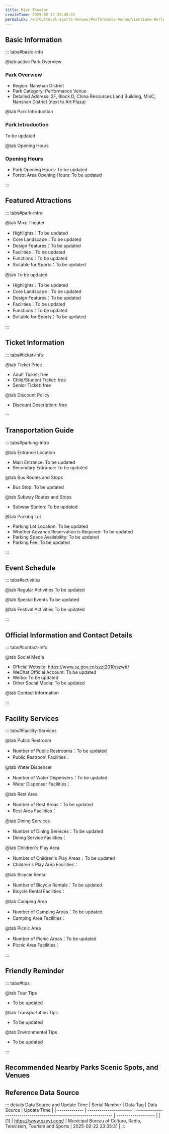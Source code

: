 ```yaml
---
title: Mixc Theater
createTime: 2025-02-22 23:35:31
permalink: /en/Cultural-Sports-Venues/Performance-Venue/Vientiane-World-Theater/
---
```



<script setup>
import ImageSwiper from '/.vuepress/theme/components/ImageSwiper.vue'
// 轮播图数据
const swiperItems = [
    {
                link: 'https://www.szyyt.com/vancheerfile/images/2024/12/20241206143332910.jpg',
                title: 'Mixc Theater',
                description: 'To be updated...',
                author: 'Municipal Bureau of Culture, Radio, Television, Tourism and Sports',
                date: '2025/02/23'
                },
  {
                link: 'https://www.szyyt.com/vancheerfile/images/2024/12/20241206143332910.jpg',
                title: 'Mixc Theater',
                description: 'To be updated...',
                author: 'Municipal Bureau of Culture, Radio, Television, Tourism and Sports',
                date: '2025/02/23'
                }
]
// 配置项
const swiperConfig = {
  height: 500,
  showInfo: true
}
</script>
<!-- 轮播图组件 -->
<ImageSwiper :items="swiperItems" :config="swiperConfig" />



## Basic Information

::: tabs#basic-info

@tab:active Park Overview
### Park Overview
- Region: Nanshan District
- Park Category: Performance Venue
- Detailed Address: 2F, Block D, China Resources Land Building, MixC, Nanshan District (next to Art Plaza)

@tab Park Introduction
### Park Introduction
To be updated

@tab Opening Hours
### Opening Hours
- Park Opening Hours: To be updated
- Forest Area Opening Hours: To be updated

:::

## Featured Attractions

::: tabs#park-intro

@tab Mixc Theater
<ImageCard
image="https://www.szyyt.com/vancheerfile/images/2024/12/20241206143332910.jpg"
    title="Mixc Theater"
    description="To be updated"
    date=""
    author="Municipal Bureau of Culture, Radio, Television, Tourism and Sports"
/>


- Highlights：To be updated
- Core Landscape：To be updated
- Design Features：To be updated
- Facilities：To be updated
- Functions：To be updated
- Suitable for Sports：To be updated

@tab To be updated
<ImageCard
image="https://www.szyyt.com/vancheerfile/images/2024/12/20241206143332910.jpg"
    title="Mixc Theater"
    description="To be updated"
    date=""
    author="Municipal Bureau of Culture, Radio, Television, Tourism and Sports"
/>


- Highlights：To be updated
- Core Landscape：To be updated
- Design Features：To be updated
- Facilities：To be updated
- Functions：To be updated
- Suitable for Sports：To be updated

:::

## Ticket Information

::: tabs#ticket-info

@tab Ticket Price
- Adult Ticket: free
- Child/Student Ticket: free
- Senior Ticket: free

@tab Discount Policy
- Discount Description: free

:::

## Transportation Guide

::: tabs#parking-intro

@tab Entrance Location
- Main Entrance: To be updated
- Secondary Entrance: To be updated

@tab Bus Routes and Stops
- Bus Stop: To be updated

@tab Subway Routes and Stops
- Subway Station: To be updated

@tab Parking Lot
- Parking Lot Location: To be updated
- Whether Advance Reservation is Required: To be updated
- Parking Space Availability: To be updated
- Parking Fee: To be updated

:::

## Event Schedule

::: tabs#activities

@tab Regular Activities
To be updated

@tab Special Events
To be updated

@tab Festival Activities
To be updated

:::

## Official Information and Contact Details

::: tabs#contact-info

@tab Social Media
- Official Website: https://www.sz.gov.cn/szzt2010/szwtt/
- WeChat Official Account: To be updated
- Weibo: To be updated
- Other Social Media: To be updated

@tab Contact Information

:::

## Facility Services

::: tabs#Facility-Services

@tab Public Restroom
- Number of Public Restrooms：To be updated
- Public Restroom Facilities：

@tab Water Dispenser
- Number of Water Dispensers：To be updated
- Water Dispenser Facilities：

@tab Rest Area
- Number of Rest Areas：To be updated
- Rest Area Facilities：

@tab Dining Services
- Number of Dining Services：To be updated
- Dining Service Facilities：

@tab Children's Play Area
- Number of Children's Play Areas：To be updated
- Children's Play Area Facilities：

@tab Bicycle Rental
- Number of Bicycle Rentals：To be updated
- Bicycle Rental Facilities：

@tab Camping Area
- Number of Camping Areas：To be updated
- Camping Area Facilities：

@tab Picnic Area
- Number of Picnic Areas：To be updated
- Picnic Area Facilities：

:::

## Friendly Reminder

::: tabs#tips

@tab Tour Tips
- To be updated

@tab Transportation Tips
- To be updated

@tab Environmental Tips
- To be updated

:::

## Recommended Nearby Parks Scenic Spots, and Venues

<CardGrid>
  <ImageCard
        image="https://www.sz.gov.cn/img/4/4097/4097585/11129404.png"
        title="Nanshan Cultural and Sports Center Theater (large and small theaters)"
        description="The Jucheng Theater of Nanshan Cultural and Sports Center covers an area of 39,600 square meters. It is designed and built according to Class A standards. It consists of two theaters, large and small, and can meet the performance requirements of dance, opera, drama, symphony concerts, concerts, opera and variety shows. Jucheng Theater takes 'art hall, elegant culture' as its business philosophy, and hosts various cultural performances such as classical music, pop music, stage plays, musicals, children's plays, etc. It is open to all Shenzhen citizens and enterprises with top stage equipment, excellent performances and high-quality service experience."
        href="/en/Cultural-Sports-Venues/Performance-Venue/Nanshan-Cultural-and-Sports-Center-Theater-(large-and-small-theaters)/"
        author="To be updated"
        date="2025/01/02"
      />
      <ImageCard
        image="https://www.sz.gov.cn/img/4/4097/4097585/11129404.png"
        title="Nanshan Cultural and Sports Center Theater (large and small theaters)"
        description="The Jucheng Theater of Nanshan Cultural and Sports Center covers an area of 39,600 square meters. It is designed and built according to Class A standards. It consists of two theaters, large and small, and can meet the performance requirements of dance, opera, drama, symphony concerts, concerts, opera and variety shows. Jucheng Theater takes 'art hall, elegant culture' as its business philosophy, and hosts various cultural performances such as classical music, pop music, stage plays, musicals, children's plays, etc. It is open to all Shenzhen citizens and enterprises with top stage equipment, excellent performances and high-quality service experience."
        href="/en/Cultural-Sports-Venues/Performance-Venue/Nanshan-Cultural-and-Sports-Center-Theater-(large-and-small-theaters)/"
        author="To be updated"
        date="2025/01/02"
      />
    </CardGrid>


## Reference Data Source

::: details Data Source and Update Time
| Serial Number | Data Tag               | Data Source                                                        | Update Time         |
| ------------- | ---------------------- | ------------------------------------------------------------------ | ------------------- |
| [1]           | https://www.szyyt.com/ | Municipal Bureau of Culture, Radio, Television, Tourism and Sports | 2025-02-22 23:35:31 |
:::


